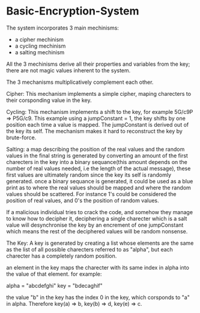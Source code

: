 # Basic-Encryption-System

The system incorporates 3 main mechinisms:
- a cipher mechinism 
- a cycling mechinism
- a salting mechinism

All the 3 mechinisms derive all their properties and variables from the key; there are not magic values inherent to the system.

The 3 mechanisms multiplicatively complement each other.

Cipher:
This mechanism implements a simple cipher, maping charecters to their corsponding value in the key.

Cycling:
This mechanism implements a shift to the key, for example 5G/c9P => P5G/c9. This example using a jumpConstant = 1, the key shifts by one position each time a value is mapped. The jumpConstant is derived out of the key its self. The mechanism makes it hard to reconstruct the key by brute-force.

Salting:
a map describing the position of the real values and the random values in the final string is generated by converting an amount of the first charecters in the key into a binary sequance(this amount depends on the number of real values needed, i.e the length of the actual message), these first values are ultimately random since the key its self is randomly generated. once a binary sequance is generated, it could be used as a blue print as to where the real values should be mapped and where the random values should be scattered. For instance 1's could be considered the position of real values, and 0's the position of random values.

If a malicious individual tries to crack the code, and somehow they manage to know how to decipher it, deciphering a single charecter which is a salt value will desynchronise the key by an encrement of one jumpConstant which means the rest of the deciphered values will be random nonsense.




The Key:
A key is generated by creating a list whose elements are the same as the list of all possible charecters referred to as "alpha", but each charecter has a completely random position.

an element in the key maps the charecter with its same index in alpha into the value of that element. for example:

alpha = "abcdefghi"
key = "bdecaghif"

the value "b" in the key has the index 0 in the key, which corsponds to "a" in alpha. Therefore key(a) => b, key(b) => d, key(e) => c.
